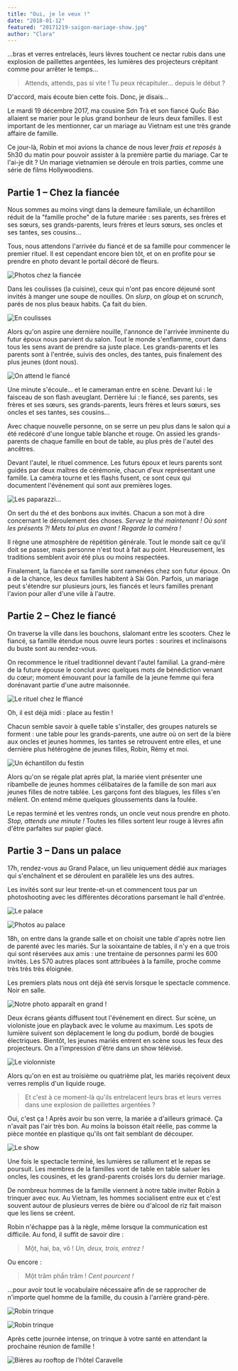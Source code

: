 ```yaml
---
title: "Oui, je le veux !"
date: "2018-01-12"
featured: "20171219-saigon-mariage-show.jpg"
author: "Clara"
---
```


...bras et verres entrelacés, leurs lèvres touchent ce nectar rubis dans une
explosion de paillettes argentées, les lumières des projecteurs crépitant comme
pour arrêter le temps...

> Attends, attends, pas si vite ! Tu peux récapituler... depuis le début ?

D'accord, mais écoute bien cette fois. Donc, je disais...

Le mardi 19 décembre 2017, ma cousine Sơn Trà et son fiancé Quốc Bảo allaient se
marier pour le plus grand bonheur de leurs deux familles. Il est important de
les mentionner, car un mariage au Vietnam est une très grande affaire de
famille.

Ce jour-là, Robin et moi avions la chance de nous lever _frais et reposés_ à
5h30 du matin pour pouvoir assister à la première partie du mariage. Car te
l'ai-je dit ? Un mariage vietnamien se déroule en trois parties, comme une série
de films Hollywoodiens.

## Partie 1 – Chez la fiancée

Nous sommes au moins vingt dans la demeure familiale, un échantillon réduit de
la "famille proche" de la future mariée : ses parents, ses frères et ses sœurs,
ses grands-parents, leurs frères et leurs sœurs, ses oncles et ses tantes, ses
cousins...

Tous, nous attendons l'arrivée du fiancé et de sa famille pour commencer le
premier rituel. Il est cependant encore bien tôt, et on en profite pour se
prendre en photo devant le portail décoré de fleurs.

![Photos chez la fiancée](20171219-saigon-mariage-photos.jpg)

Dans les coulisses (la cuisine), ceux qui n'ont pas encore déjeuné sont invités
à manger une soupe de nouilles. On _slurp_, on _gloup_ et on sc*runch*, parés de
nos plus beaux habits. Ça fait du bien.

![En coulisses](20171219-saigon-mariage-coulisses.jpg "En cuisine, certains se reposent en attendant le début des festivités")

Alors qu'on aspire une dernière nouille, l'annonce de l'arrivée imminente du
futur époux nous parvient du salon. Tout le monde s'enflamme, court dans tous
les sens avant de prendre sa juste place. Les grands-parents et les parents sont
à l'entrée, suivis des oncles, des tantes, puis finalement des plus jeunes (dont
nous).

![On attend le fiancé](20171219-saigon-mariage-attente.jpg "Bien ordonnés, on attend l'arrivé du fiancé")

Une minute s'écoule... et le cameraman entre en scène. Devant lui : le faisceau
de son flash aveuglant. Derrière lui : le fiancé, ses parents, ses frères et ses
sœurs, ses grands-parents, leurs frères et leurs sœurs, ses oncles et ses
tantes, ses cousins...

Avec chaque nouvelle personne, on se serre un peu plus dans le salon qui a été
redécoré d'une longue table blanche et rouge. On assied les grands-parents de
chaque famille en bout de table, au plus près de l'autel des ancêtres.

Devant l'autel, le rituel commence. Les futurs époux et leurs parents sont
guidés par deux maîtres de cérémonie, chacun d'eux représentant une famille. La
caméra tourne et les flashs fusent, ce sont ceux qui documentent l'événement qui
sont aux premières loges.

![Les paparazzi...](20171219-saigon-mariage-paparazzi.jpg)

On sert du thé et des bonbons aux invités. Chacun a son mot à dire concernant le
déroulement des choses. _Servez le thé maintenant ! Où sont les présents ?! Mets
toi plus en avant ! Regarde la caméra !_

Il règne une atmosphère de répétition générale. Tout le monde sait ce qu'il doit
se passer, mais personne n'est tout à fait au point. Heureusement, les
traditions semblent avoir été plus ou moins respectées.

Finalement, la fiancée et sa famille sont ramenées chez son futur époux. On a de
la chance, les deux familles habitent à Sài Gòn. Parfois, un mariage peut
s'étendre sur plusieurs jours, les fiancés et leurs familles prenant l'avion
pour aller d'une ville à l'autre.

## Partie 2 – Chez le fiancé

On traverse la ville dans les bouchons, slalomant entre les scooters. Chez le
fiancé, sa famille étendue nous ouvre leurs portes : sourires et inclinaisons du
buste sont au rendez-vous.

On recommence le rituel traditionnel devant l'autel familial. La grand-mère de
la future épouse le conclut avec quelques mots de bénédiction venant du cœur;
moment émouvant pour la famille de la jeune femme qui fera dorénavant partie
d'une autre maisonnée.

![Le rituel chez le ffiancé](20171219-saigon-mariage-rituel.jpg "Le rituel continue chez le futur époux")

Oh, il est déjà midi : place au festin !

Chacun semble savoir à quelle table s'installer, des groupes naturels se forment
: une table pour les grands-parents, une autre où on sert de la bière aux oncles
et jeunes hommes, les tantes se retrouvent entre elles, et une dernière plus
hétérogène de jeunes filles, Robin, Rémy et moi.

![Un échantillon du festin](20171219-saigon-mariage-festin.jpg)

Alors qu'on se régale plat après plat, la mariée vient présenter une ribambelle
de jeunes hommes célibataires de la famille de son mari aux jeunes filles de
notre tablée. Les garçons font des blagues, les filles s'en mêlent. On entend
même quelques gloussements dans la foulée.

Le repas terminé et les ventres ronds, un oncle veut nous prendre en photo.
_Stop, attends une minute_ _!_ Toutes les filles sortent leur rouge à lèvres
afin d'être parfaites sur papier glacé.

## Partie 3 – Dans un palace

17h, rendez-vous au Grand Palace, un lieu uniquement dédié aux mariages qui
s'enchaînent et se déroulent en parallèle les uns des autres.

Les invités sont sur leur trente-et-un et commencent tous par un photoshooting
avec les différentes décorations parsemant le hall d'entrée.

![Le palace](20171219-saigon-mariage-palace.jpg "Un autre mariage se déroule à côté du nôtre")

![Photos au palace](20171219-saigon-mariage-photos-palace.jpg "Photoshooting en cours")

18h, on entre dans la grande salle et on choisit une table d'après notre lien de
parenté avec les mariés. Sur la soixantaine de tables, il n'y en a que trois qui
sont réservées aux amis : une trentaine de personnes parmi les 600 invités. Les
570 autres places sont attribuées à la famille, proche comme très très très
éloignée.

Les premiers plats nous ont déjà été servis lorsque le spectacle commence. Noir
en salle.

![Notre photo apparaît en grand !](20171219-saigon-mariage-photo-nous.jpg "Les photos prises quelques minutes plus tôt apparaissent à l'écran. Robin dépasse tout le monde d'une bonne tête !")

Deux écrans géants diffusent tout l'événement en direct. Sur scène, un
violoniste joue en playback avec le volume au maximum. Les spots de lumière
suivent son déplacement le long du podium, bordé de bougies électriques.
Bientôt, les jeunes mariés entrent en scène sous les feux des projecteurs. On a
l'impression d'être dans un show télévisé.

![Le violonniste](20171219-saigon-mariage-violon.jpg "Le violoniste fait son playback")

Alors qu'on en est au troisième ou quatrième plat, les mariés reçoivent deux
verres remplis d'un liquide rouge.

> Et c'est à ce moment-là qu'ils entrelacent leurs bras et leurs verres dans une
> explosion de paillettes argentées ?

Oui, c'est ça ! Après avoir bu son verre, la mariée a d'ailleurs grimacé. Ça
n'avait pas l'air très bon. Au moins la boisson était réelle, pas comme la pièce
montée en plastique qu'ils ont fait semblant de découper.

![Le show](20171219-saigon-mariage-show.jpg "Les mariés posent le couteau contre la fausse pièce montée")

Une fois le spectacle terminé, les lumières se rallument et le repas se
poursuit. Les membres de la familles vont de table en table saluer les oncles,
les cousines, et les grand-parents croisés lors du dernier mariage.

De nombreux hommes de la famille viennent à notre table inviter Robin à trinquer
avec eux. Au Vietnam, les hommes socialisent entre eux et c'est souvent autour
de plusieurs verres de bière ou d'alcool de riz fait maison que les liens se
créent.

Robin n'échappe pas à la règle, même lorsque la communication est difficile. Au
fond, il suffit de savoir dire :

> Một, hai, ba, vô ! _Un, deux, trois, entrez !_

Ou encore :

> Một trăm phần trăm ! _Cent pourcent !_

...pour avoir tout le vocabulaire nécessaire afin de se rapprocher de n'importe
quel homme de la famille, du cousin à l'arrière grand-père.

![Robin trinque](20171219-saigon-mariage-robin-trinque2.jpg "On invite Robin à boire...")

![Robin trinque](20171219-saigon-mariage-robin-trinque1.jpg "...et à boire...")

Après cette journée intense, on trinque à votre santé en attendant la prochaine
réunion de famille !

![Bières au rooftop de l'hôtel Caravelle](20171225-saigon-bieres-caravelle.jpg)
